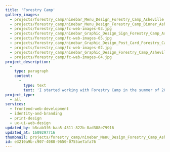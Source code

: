 ```yaml
---
title: 'Forestry Camp'
gallery_images:
  - projects/forestry_camp/ninebar_Menu_Design_Forestry_Camp_Asheville.jpg
  - projects/forestry_camp/ninebar_Menu_Design_Forestry_Camp_Dinner_Asheville.jpg
  - projects/forestry_camp/fc-web-images-03.jpg
  - projects/forestry_camp/ninebar_Graphic_Design_Sign_Forestry_Camp_Asheville.jpg
  - projects/forestry_camp/fc-web-images-05.jpg
  - projects/forestry_camp/ninebar_Graphic_Design_Post_Card_Forestry_Camp_Asheville.jpg
  - projects/forestry_camp/fc-web-images-02.jpg
  - projects/forestry_camp/ninebar_Graphic_Design_Forestry_Camp_Asheville.jpg
  - projects/forestry_camp/fc-web-images-04.jpg
project_description:
  -
    type: paragraph
    content:
      -
        type: text
        text: 'I started working with Forestry Camp in the summer of 2019. I lead the prototyping and design of their grand opening website and then built a Craft CMS based site using Tailwind CSS and Alpine JS. While the site was in development, I also designed a physical menu system for their indoor dining service and other various marketing materials such as but not limited to business cards, greeting cards, and signage. Since the start of the pandemic, I have built out QR code-based digital menus and a new streamlined homepage experience.'
project_type:
  - all
services:
  - frontend-web-development
  - identity-and-branding
  - print-design
  - ux-ui-web-design
updated_by: b8cab3f6-baa5-4311-822b-8ad388e79916
updated_at: 1609297716
thumbnail: projects/forestry_camp/ninebar_Menu_Design_Forestry_Camp_Asheville.jpg
id: e3210a9b-c907-4080-9650-0755ae7afa76
---
```

